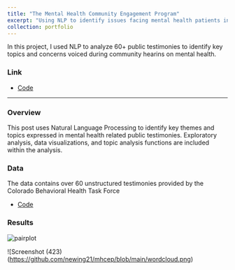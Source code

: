 ```yaml
---
title: "The Mental Health Community Engagement Program"
excerpt: "Using NLP to identify issues facing mental health patients in the Denver Metro area"
collection: portfolio
---
```


In this project, I used NLP to analyze 60+ public testimonies to identify key topics and concerns voiced during community hearins on mental health.


### Link

* [Code](https://github.com/newing21/mhcep)


---

### Overview

This post uses Natural Language Processing to identify key themes and topics expressed in mental health related public testimonies.  Exploratory analysis, data visualizations, and topic analysis functions are included within the analysis.

### Data

The data contains over 60 unstructured testimonies provided by the Colorado Behavioral Health Task Force

* [Code](https://cdhs.colorado.gov/press-release/colorado-behavioral-health-task-force-seeking-public-testimony)



### Results

![pairplot](https://user-images.githubusercontent.com/54378394/102556950-57a31400-4087-11eb-91f6-988b78f2e153.png)


![Screenshot (423)(https://github.com/newing21/mhcep/blob/main/wordcloud.png)

